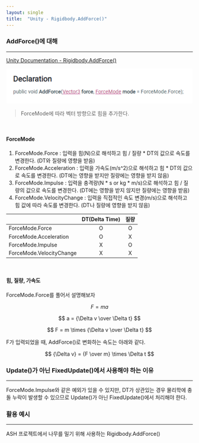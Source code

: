 ```yaml
---
layout: single
title:  "Unity - Rigidbody.AddForce()"
---
```


### AddForce()에 대해
---
[Unity Documentation - Rigidbody.AddForce()](https://docs.unity3d.com/ScriptReference/Rigidbody.AddForce.html)

![Alt text](/assets/images/Unity/image.png)

> ForceMode에 따라 벡터 방향으로 힘을 추가한다.

<br>

#### ForceMode
1. ForceMode.Force : 입력을 힘(N)으로 해석하고 힘 / 질량 * DT의 값으로 속도를 변경한다. (DT와 질량에 영향을 받음)
2. ForceMode.Acceleration : 입력을 가속도(m/s^2)으로 해석하고 힘 * DT의 값으로 속도를 변경한다. (DT에는 영향을 받지만 질량에는 영향을 받지 않음)
3. ForceMode.Impulse : 입력을 충격량(N * s or kg * m/s)으로 해석하고 힘 / 질량의 값으로 속도를 변경한다. (DT에는 영향을 받지 않지만 질량에는 영향을 받음)
4. ForceMode.VelocityChange : 입력을 직접적인 속도 변경(m/s)으로 해석하고 힘 값에 따라 속도를 변경한다. (DT나 질량에 영향을 받지 않음)

|                 | DT(Delta Time) | 질량 |
|-----------------|:----:|:----:|
| ForceMode.Force | O | O |
| ForceMode.Acceleration | O | X |
| ForceMode.Impulse | X | O |
| ForceMode.VelocityChange | X | X |

<br>

#### 힘, 질량, 가속도

ForceMode.Force를 풀어서 설명해보자

$$
{F = ma}
$$

$$
a = {\Delta v \over \Delta t}
$$

$$
F = m \times {\Delta v \over \Delta t}
$$

F가 입력되었을 때, AddForce()로 변화하는 속도는 아래와 같다.

$$
{\Delta v} = {F \over m} \times \Delta t
$$

### Update()가 아닌 FixedUpdate()에서 사용해야 하는 이유
---
ForceMode.Impulse와 같은 예외가 있을 수 있지만, DT가 상관있는 경우 물리학에 충돌 누락이 발생할 수 있으므로 Update()가 아닌 FixedUpdate()에서 처리해야 한다.

### 활용 예시
---
ASH 프로젝트에서 나무를 밀기 위해 사용하는 Rigidbody.AddForce()